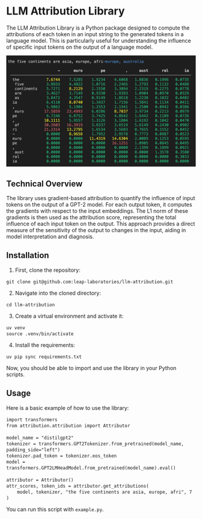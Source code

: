 # LLM Attribution Library
The LLM Attribution Library is a Python package designed to compute the attributions of each token in an input string to the generated tokens in a language model. This is particularly useful for understanding the influence of specific input tokens on the output of a language model.

![Attribution Table](imgs/table.png)


## Technical Overview
The library uses gradient-based attribution to quantify the influence of input tokens on the output of a GPT-2 model. For each output token, it computes the gradients with respect to the input embeddings. The L1 norm of these gradients is then used as the attribution score, representing the total influence of each input token on the output. This approach provides a direct measure of the sensitivity of the output to changes in the input, aiding in model interpretation and diagnosis.

## Installation
1. First, clone the repository:
```
git clone git@github.com:leap-laboratories/llm-attribution.git
```
2. Navigate into the cloned directory:
```
cd llm-attribution
```
3. Create a virtual environment and activate it:
```
uv venv
source .venv/bin/activate
```
4. Install the requirements:
```
uv pip sync requirements.txt
```

Now, you should be able to import and use the library in your Python scripts.



## Usage
Here is a basic example of how to use the library:
```
import transformers
from attribution.attribution import Attributor

model_name = "distilgpt2"
tokenizer = transformers.GPT2Tokenizer.from_pretrained(model_name, padding_side="left")
tokenizer.pad_token = tokenizer.eos_token
model = transformers.GPT2LMHeadModel.from_pretrained(model_name).eval()

attributor = Attributor()
attr_scores, token_ids = attributor.get_attributions(
    model, tokenizer, "the five continents are asia, europe, afri", 7
)
```

You can run this script with `example.py`.